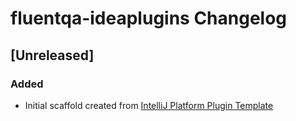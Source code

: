 <!-- Keep a Changelog guide -> https://keepachangelog.com -->

# fluentqa-ideaplugins Changelog

## [Unreleased]
### Added
- Initial scaffold created from [IntelliJ Platform Plugin Template](https://github.com/JetBrains/intellij-platform-plugin-template)
